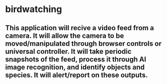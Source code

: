 # birdwatching

## This application will recive a video feed from a camera. It will allow the camera to be moved/manipulated through browser controls or universal controller. It will take periodic snapshots of the feed, process it through AI image recognition, and identify objects and species. It will alert/report on these outputs.

